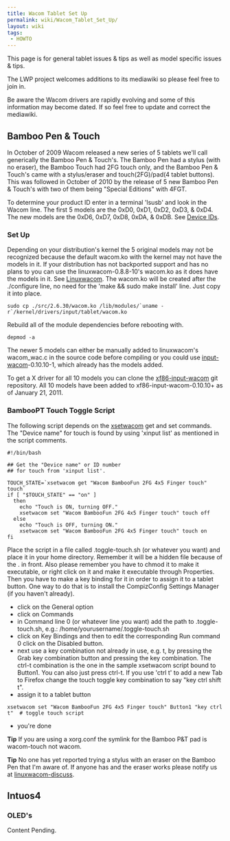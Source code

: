 ```yaml
---
title: Wacom Tablet Set Up
permalink: wiki/Wacom_Tablet_Set_Up/
layout: wiki
tags:
 - HOWTO
---
```


This page is for general tablet issues & tips as well as model specific
issues & tips.

The LWP project welcomes additions to its mediawiki so please feel free
to join in.

Be aware the Wacom drivers are rapidly evolving and some of this
information may become dated. If so feel free to update and correct the
mediawiki.

Bamboo Pen & Touch
------------------

In October of 2009 Wacom released a new series of 5 tablets we'll call
generically the Bamboo Pen & Touch's. The Bamboo Pen had a stylus (with
no eraser), the Bamboo Touch had 2FG touch only, and the Bamboo Pen &
Touch's came with a stylus/eraser and touch(2FG)/pad(4 tablet buttons).
This was followed in October of 2010 by the release of 5 new Bamboo Pen
& Touch's with two of them being "Special Editions" with 4FGT.

To determine your product ID enter in a terminal 'lsusb' and look in the
Wacom line. The first 5 models are the 0xD0, 0xD1, 0xD2, 0xD3, & 0xD4.
The new models are the 0xD6, 0xD7, 0xD8, 0xDA, & 0xDB. See [Device
IDs](/wiki/Device_IDs "wikilink").

### Set Up

Depending on your distribution's kernel the 5 original models may not be
recognized because the default wacom.ko with the kernel may not have the
models in it. If your distribution has not backported support and has no
plans to you can use the linuxwacom-0.8.8-10's wacom.ko as it does have
the models in it. See [Linuxwacom](/wiki/Linuxwacom "wikilink"). The wacom.ko
will be created after the ./configure line, no need for the 'make &&
sudo make install' line. Just copy it into place.

    sudo cp ./src/2.6.30/wacom.ko /lib/modules/`uname -r`/kernel/drivers/input/tablet/wacom.ko

Rebuild all of the module dependencies before rebooting with.

    depmod -a

The newer 5 models can either be manually added to linuxwacom's
wacom\_wac.c in the source code before compiling or you could use
[input-wacom](input-wacom "wikilink")-0.10.10-1, which already has the
models added.

To get a X driver for all 10 models you can clone the
[xf86-input-wacom](xf86-input-wacom "wikilink") git repository. All 10
models have been added to xf86-input-wacom-0.10.10+ as of January 21,
2011.

### BambooPT Touch Toggle Script

The following script depends on the [xsetwacom](xsetwacom "wikilink")
get and set commands. The "Device name" for touch is found by using
'xinput list' as mentioned in the script comments.

    #!/bin/bash

    ## Get the "Device name" or ID number
    ## for touch from 'xinput list'.

    TOUCH_STATE=`xsetwacom get "Wacom BambooFun 2FG 4x5 Finger touch" touch`
    if [ "$TOUCH_STATE" == "on" ]
      then
        echo "Touch is ON, turning OFF."
        xsetwacom set "Wacom BambooFun 2FG 4x5 Finger touch" touch off
      else
        echo "Touch is OFF, turning ON."
        xsetwacom set "Wacom BambooFun 2FG 4x5 Finger touch" touch on
    fi

Place the script in a file called .toggle-touch.sh (or whatever you
want) and place it in your home directory. Remember it will be a hidden
file because of the . in front. Also please remember you have to chmod
it to make it executable, or right click on it and make it executable
through Properties. Then you have to make a key binding for it in order
to assign it to a tablet button. One way to do that is to install the
CompizConfig Settings Manager (if you haven't already).

-   click on the General option
-   click on Commands
-   in Command line 0 (or whatever line you want) add the path to
    .toggle-touch.sh, e.g.: /home/yourusername/.toggle-touch.sh
-   click on Key Bindings and then to edit the corresponding Run command
    0 click on the Disabled button.
-   next use a key combination not already in use, e.g. <Control>t, by
    pressing the Grab key combination button and pressing the key
    combination. The ctrl-t combination is the one in the sample
    xsetwacom script bound to Button1. You can also just press ctrl-t.
    If you use 'ctrl t' to add a new Tab to Firefox change the touch
    toggle key combination to say "key ctrl shift t".
-   assign it to a tablet button

<!-- -->

    xsetwacom set "Wacom BambooFun 2FG 4x5 Finger touch" Button1 "key ctrl t"  # toggle touch script

-   you're done

**Tip** If you are using a xorg.conf the symlink for the Bamboo P&T pad
is wacom-touch not wacom.

**Tip** No one has yet reported trying a stylus with an eraser on the
Bamboo Pen that I'm aware of. If anyone has and the eraser works please
notify us at
[linuxwacom-discuss](https://lists.sourceforge.net/lists/listinfo/linuxwacom-discuss).

Intuos4
-------

### OLED's

Content Pending.
